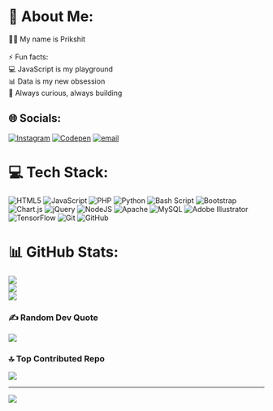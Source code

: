 # 💫 About Me:
🧑‍💻 My name is Prikshit<br><br>⚡ Fun facts:<br>💻 JavaScript is my playground<br>📊 Data is my new obsession<br>🚀 Always curious, always building


## 🌐 Socials:
[![Instagram](https://img.shields.io/badge/Instagram-%23E4405F.svg?logo=Instagram&logoColor=white)](https://instagram.com/@prikshit.957) [![Codepen](https://img.shields.io/badge/Codepen-000000?logo=codepen&logoColor=white)](https://codepen.io/@prikshitjs) [![email](https://img.shields.io/badge/Email-D14836?logo=gmail&logoColor=white)](mailto:stackwithprikshit@gmail.com) 

# 💻 Tech Stack:
![HTML5](https://img.shields.io/badge/html5-%23E34F26.svg?style=plastic&logo=html5&logoColor=white) ![JavaScript](https://img.shields.io/badge/javascript-%23323330.svg?style=plastic&logo=javascript&logoColor=%23F7DF1E) ![PHP](https://img.shields.io/badge/php-%23777BB4.svg?style=plastic&logo=php&logoColor=white) ![Python](https://img.shields.io/badge/python-3670A0?style=plastic&logo=python&logoColor=ffdd54) ![Bash Script](https://img.shields.io/badge/bash_script-%23121011.svg?style=plastic&logo=gnu-bash&logoColor=white) ![Bootstrap](https://img.shields.io/badge/bootstrap-%238511FA.svg?style=plastic&logo=bootstrap&logoColor=white) ![Chart.js](https://img.shields.io/badge/chart.js-F5788D.svg?style=plastic&logo=chart.js&logoColor=white) ![jQuery](https://img.shields.io/badge/jquery-%230769AD.svg?style=plastic&logo=jquery&logoColor=white) ![NodeJS](https://img.shields.io/badge/node.js-6DA55F?style=plastic&logo=node.js&logoColor=white) ![Apache](https://img.shields.io/badge/apache-%23D42029.svg?style=plastic&logo=apache&logoColor=white) ![MySQL](https://img.shields.io/badge/mysql-4479A1.svg?style=plastic&logo=mysql&logoColor=white) ![Adobe Illustrator](https://img.shields.io/badge/adobe%20illustrator-%23FF9A00.svg?style=plastic&logo=adobe%20illustrator&logoColor=white) ![TensorFlow](https://img.shields.io/badge/TensorFlow-%23FF6F00.svg?style=plastic&logo=TensorFlow&logoColor=white) ![Git](https://img.shields.io/badge/git-%23F05033.svg?style=plastic&logo=git&logoColor=white) ![GitHub](https://img.shields.io/badge/github-%23121011.svg?style=plastic&logo=github&logoColor=white)
# 📊 GitHub Stats:
![](https://github-readme-stats.vercel.app/api?username=prikshit957&theme=dracula&hide_border=false&include_all_commits=true&count_private=true)<br/>
![](https://nirzak-streak-stats.vercel.app/?user=prikshit957&theme=dracula&hide_border=false)<br/>
![](https://github-readme-stats.vercel.app/api/top-langs/?username=prikshit957&theme=dracula&hide_border=false&include_all_commits=true&count_private=true&layout=compact)

### ✍️ Random Dev Quote
![](https://quotes-github-readme.vercel.app/api?type=horizontal&theme=gruvbox)

### 🔝 Top Contributed Repo
![](https://github-contributor-stats.vercel.app/api?username=prikshit957&limit=5&theme=dracula&combine_all_yearly_contributions=true)

---
[![](https://visitcount.itsvg.in/api?id=prikshit957&icon=0&color=0)](https://visitcount.itsvg.in)

<!-- Proudly created with GPRM ( https://gprm.itsvg.in ) -->
